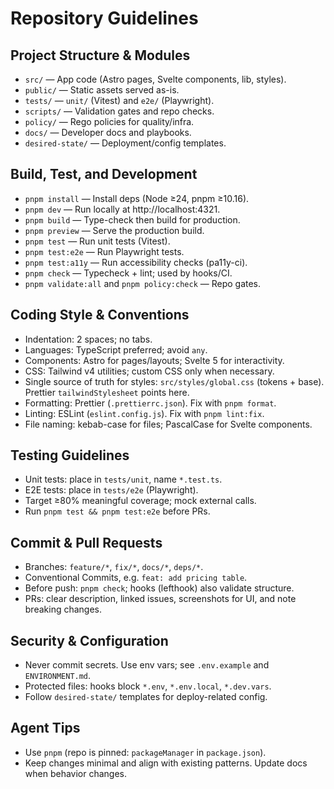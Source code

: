 # Repository Guidelines

## Project Structure & Modules
- `src/` — App code (Astro pages, Svelte components, lib, styles).
- `public/` — Static assets served as-is.
- `tests/` — `unit/` (Vitest) and `e2e/` (Playwright).
- `scripts/` — Validation gates and repo checks.
- `policy/` — Rego policies for quality/infra.
- `docs/` — Developer docs and playbooks.
- `desired-state/` — Deployment/config templates.

## Build, Test, and Development
- `pnpm install` — Install deps (Node ≥24, pnpm ≥10.16).
- `pnpm dev` — Run locally at http://localhost:4321.
- `pnpm build` — Type-check then build for production.
- `pnpm preview` — Serve the production build.
- `pnpm test` — Run unit tests (Vitest).
- `pnpm test:e2e` — Run Playwright tests.
- `pnpm test:a11y` — Run accessibility checks (pa11y-ci).
- `pnpm check` — Typecheck + lint; used by hooks/CI.
- `pnpm validate:all` and `pnpm policy:check` — Repo gates.

## Coding Style & Conventions
- Indentation: 2 spaces; no tabs.
- Languages: TypeScript preferred; avoid `any`.
- Components: Astro for pages/layouts; Svelte 5 for interactivity.
- CSS: Tailwind v4 utilities; custom CSS only when necessary.
- Single source of truth for styles: `src/styles/global.css` (tokens + base). Prettier `tailwindStylesheet` points here.
- Formatting: Prettier (`.prettierrc.json`). Fix with `pnpm format`.
- Linting: ESLint (`eslint.config.js`). Fix with `pnpm lint:fix`.
- File naming: kebab-case for files; PascalCase for Svelte components.

## Testing Guidelines
- Unit tests: place in `tests/unit`, name `*.test.ts`.
- E2E tests: place in `tests/e2e` (Playwright).
- Target ≥80% meaningful coverage; mock external calls.
- Run `pnpm test && pnpm test:e2e` before PRs.

## Commit & Pull Requests
- Branches: `feature/*`, `fix/*`, `docs/*`, `deps/*`.
- Conventional Commits, e.g. `feat: add pricing table`.
- Before push: `pnpm check`; hooks (lefthook) also validate structure.
- PRs: clear description, linked issues, screenshots for UI, and note breaking changes.

## Security & Configuration
- Never commit secrets. Use env vars; see `.env.example` and `ENVIRONMENT.md`.
- Protected files: hooks block `*.env`, `*.env.local`, `*.dev.vars`.
- Follow `desired-state/` templates for deploy-related config.

## Agent Tips
- Use `pnpm` (repo is pinned: `packageManager` in `package.json`).
- Keep changes minimal and align with existing patterns. Update docs when behavior changes.
